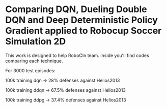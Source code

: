 # Comparing DQN, Dueling Double DQN and Deep Deterministic Policy Gradient applied to Robocup Soccer Simulation 2D

This work is designed to help RoboCIn team.
Inside you'll find codes comparing each technique.

For 3000 test episodes:

100k training dqn -> 28% defenses against Helios2013

100k training ddqn -> 67.5% defenses against Helios2013

100k training ddpg -> 37.4% defenses against Helios2013


